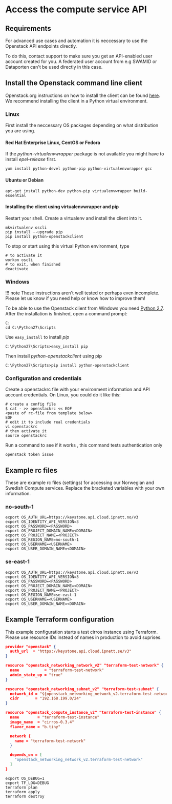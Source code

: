 # Access the compute service API

## Requirements

For advanced use cases and automation it is neccessary to use the
Openstack API endpoints directly.

To do this, contact support to make sure you get an API-enabled
user account created for you. A federated user account from e.g SWAMID
or Dataporten can't be used directly in this case.

## Install the Openstack command line client

Openstack.org instructions on how to install the client can be found
[here]. We recommend installing the client in a Python virtual environment.

[here]: https://docs.openstack.org/user-guide/common/cli-install-openstack-command-line-clients.html

### Linux

First install the neccessary OS packages depending on what distribution you are
using.

#### Red Hat Enterprise Linux, CentOS or Fedora

If the _python-virtualenvwrapper_ package is not available you might have to
install _epel-release_ first.

    yum install python-devel python-pip python-virtualenvwrapper gcc

#### Ubuntu or Debian

    apt-get install python-dev python-pip virtualenvwrapper build-essential

#### Installing the client using virtualenvwrapper and pip

Restart your shell. Create a virtualenv and install the client into it.

```shell
mkvirtualenv oscli
pip install --upgrade pip
pip install python-openstackclient
```

To stop or start using this virtual Python environment, type

```shell
# to activate it
workon oscli
# to exit, when finished
deactivate
```

### Windows

!!! note
    These instructions aren't well tested or perhaps even incomplete.
    Please let us know if you need help or know how to improve them!

To be able to use the Openstack client from Windows you need [Python 2.7].
After the installation is finished, open a command prompt:

```shell
C:
cd C:\Python27\Scripts
```

Use `easy_install` to install _pip_

```shell
C:\Python27\Scripts>easy_install pip
```

Then install _python-openstackclient_ using pip
```shell
C:\Python27\Scripts>pip install python-openstackclient
```

[Python 2.7]: https://www.python.org/downloads/

### Configuration and credentials

Create a openstackrc file with your environment information and API account
credentials. On Linux, you could do it like this:

```shell
# create a config file
$ cat - >> openstackrc << EOF
<paste of rc-file from template below>
EOF
# edit it to include real credentials
vi openstackrc
# then activate it
source openstackrc
```

Run a command to see if it works , this command tests authentication only

```shell
openstack token issue
```

## Example rc files

These are example rc files (settings) for accessing our Norwegian and
Swedish Compute services. Replace the bracketed variables with your own
information.

### no-south-1

```shell
export OS_AUTH_URL=https://keystone.api.cloud.ipnett.no/v3
export OS_IDENTITY_API_VERSION=3
export OS_PASSWORD=<PASSWORD>
export OS_PROJECT_DOMAIN_NAME=<DOMAIN>
export OS_PROJECT_NAME=<PROJECT>
export OS_REGION_NAME=no-south-1
export OS_USERNAME=<USERNAME>
export OS_USER_DOMAIN_NAME=<DOMAIN>
```

### se-east-1

```shell
export OS_AUTH_URL=https://keystone.api.cloud.ipnett.se/v3
export OS_IDENTITY_API_VERSION=3
export OS_PASSWORD=<PASSWORD>
export OS_PROJECT_DOMAIN_NAME=<DOMAIN>
export OS_PROJECT_NAME=<PROJECT>
export OS_REGION_NAME=se-east-1
export OS_USERNAME=<USERNAME>
export OS_USER_DOMAIN_NAME=<DOMAIN>
```

## Example Terraform configuration

This example configuration starts a test cirros instance using Terraform.
Please use resource IDs instead of names in production to avoid suprises.

```json
provider "openstack" {
  auth_url  = "https://keystone.api.cloud.ipnett.se/v3"
}

resource "openstack_networking_network_v2" "terraform-test-network" {
  name           = "terraform-test-network"
  admin_state_up = "true"
}

resource "openstack_networking_subnet_v2" "terraform-test-subnet" {
  network_id = "${openstack_networking_network_v2.terraform-test-network.id}"
  cidr       = "192.168.199.0/24"
}

resource "openstack_compute_instance_v2" "terraform-test-instance" {
  name        = "terraform-test-instance"
  image_name  = "cirros-0.3.4"
  flavor_name = "b.tiny"

  network {
    name = "terraform-test-network"
  }

  depends_on = [
    "openstack_networking_network_v2.terraform-test-network"
  ]
}
```

```shell
export OS_DEBUG=1
export TF_LOG=DEBUG
terraform plan
terraform apply
terraform destroy
```


